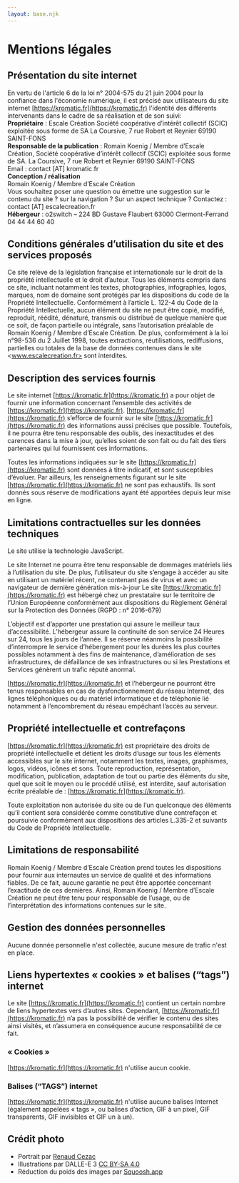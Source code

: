 ```yaml
---
layout: base.njk
---
```


# Mentions légales

## Présentation du site internet

En vertu de l'article 6 de la loi n° 2004-575 du 21 juin 2004 pour la confiance dans l'économie numérique, il est précisé aux utilisateurs du site internet [https://kromatic.fr](https://kromatic.fr) l'identité des différents intervenants dans le cadre de sa réalisation et de son suivi:  
**Propriétaire** :  Escale Création Société coopérative d’intérêt collectif (SCIC) exploitée sous forme de SA La Coursive, 7 rue Robert et Reynier 69190 SAINT-FONS  
**Responsable de la publication** : Romain Koenig / Membre d’Escale Création, Société coopérative d’intérêt collectif (SCIC) exploitée sous forme de SA. La Coursive, 7 rue Robert et Reynier 69190 SAINT-FONS  
Email : contact [AT] kromatic.fr  
**Conception / réalisation**  
Romain Koenig / Membre d’Escale Création  
Vous souhaitez poser une question ou émettre une suggestion sur le contenu du site ? sur la navigation ? Sur un aspect technique ? Contactez : contact [AT] escalecreation.fr  
**Hébergeur** : o2switch – 224 BD Gustave Flaubert 63000 Clermont-Ferrand 04 44 44 60 40

## Conditions générales d’utilisation du site et des services proposés

Ce site relève de la législation française et internationale sur le droit de la propriété intellectuelle et le droit d’auteur. Tous les éléments compris dans ce site, incluant notamment les textes, photographies, infographies, logos, marques, nom de domaine sont protégés par les dispositions du code de la Propriété Intellectuelle. Conformément à l’article L. 122-4 du Code de la Propriété Intellectuelle, aucun élément du site ne peut être copié, modifié, reproduit, réédité, dénaturé, transmis ou distribué de quelque manière que ce soit, de façon partielle ou intégrale, sans l’autorisation préalable de Romain Koenig / Membre d’Escale Création. De plus, conformément à la loi n°98-536 du 2 Juillet 1998, toutes extractions, réutilisations, rediffusions, partielles ou totales de la base de données contenues dans le site <www.escalecreation.fr> sont interdites.

## Description des services fournis

Le site internet [https://kromatic.fr](https://kromatic.fr) a pour objet de fournir une information concernant l’ensemble des activités de [https://kromatic.fr](https://kromatic.fr). [https://kromatic.fr](https://kromatic.fr) s’efforce de fournir sur le site [https://kromatic.fr](https://kromatic.fr) des informations aussi précises que possible. Toutefois, il ne pourra être tenu responsable des oublis, des inexactitudes et des carences dans la mise à jour, qu’elles soient de son fait ou du fait des tiers partenaires qui lui fournissent ces informations.

Toutes les informations indiquées sur le site [https://kromatic.fr](https://kromatic.fr) sont données à titre indicatif, et sont susceptibles d’évoluer. Par ailleurs, les renseignements figurant sur le site [https://kromatic.fr](https://kromatic.fr) ne sont pas exhaustifs. Ils sont donnés sous réserve de modifications ayant été apportées depuis leur mise en ligne.

## Limitations contractuelles sur les données techniques

Le site utilise la technologie JavaScript.

Le site Internet ne pourra être tenu responsable de dommages matériels liés à l’utilisation du site. De plus, l’utilisateur du site s’engage à accéder au site en utilisant un matériel récent, ne contenant pas de virus et avec un navigateur de dernière génération mis-à-jour
Le site [https://kromatic.fr](https://kromatic.fr) est hébergé chez un prestataire sur le territoire de l’Union Européenne conformément aux dispositions du Règlement Général sur la Protection des Données (RGPD : n° 2016-679)

L’objectif est d’apporter une prestation qui assure le meilleur taux d’accessibilité. L’hébergeur assure la continuité de son service 24 Heures sur 24, tous les jours de l’année. Il se réserve néanmoins la possibilité d’interrompre le service d’hébergement pour les durées les plus courtes possibles notamment à des fins de maintenance, d’amélioration de ses infrastructures, de défaillance de ses infrastructures ou si les Prestations et Services génèrent un trafic réputé anormal.

[https://kromatic.fr](https://kromatic.fr) et l’hébergeur ne pourront être tenus responsables en cas de dysfonctionnement du réseau Internet, des lignes téléphoniques ou du matériel informatique et de téléphonie lié notamment à l’encombrement du réseau empêchant l’accès au serveur.

## Propriété intellectuelle et contrefaçons

[https://kromatic.fr](https://kromatic.fr) est propriétaire des droits de propriété intellectuelle et détient les droits d’usage sur tous les éléments accessibles sur le site internet, notamment les textes, images, graphismes, logos, vidéos, icônes et sons.
Toute reproduction, représentation, modification, publication, adaptation de tout ou partie des éléments du site, quel que soit le moyen ou le procédé utilisé, est interdite, sauf autorisation écrite préalable de : [https://kromatic.fr](https://kromatic.fr).

Toute exploitation non autorisée du site ou de l’un quelconque des éléments qu’il contient sera considérée comme constitutive d’une contrefaçon et poursuivie conformément aux dispositions des articles L.335-2 et suivants du Code de Propriété Intellectuelle.

## Limitations de responsabilité

Romain Koenig / Membre d’Escale Création prend toutes les dispositions pour fournir aux internautes un service de qualité et des informations fiables. De ce fait, aucune garantie ne peut être apportée concernant l’exactitude de ces dernières. Ainsi, Romain Koenig / Membre d’Escale Création ne peut être tenu pour responsable de l’usage, ou de l’interprétation des informations contenues sur le site.

## Gestion des données personnelles

Aucune donnée personnelle n'est collectée, aucune mesure de trafic n'est en place.

## Liens hypertextes « cookies » et balises (“tags”) internet

Le site [https://kromatic.fr](https://kromatic.fr) contient un certain nombre de liens hypertextes vers d’autres sites. Cependant, [https://kromatic.fr](https://kromatic.fr) n’a pas la possibilité de vérifier le contenu des sites ainsi visités, et n’assumera en conséquence aucune responsabilité de ce fait.

### « Cookies »

[https://kromatic.fr](https://kromatic.fr) n'utilise aucun cookie.

### Balises (“TAGS”) internet

[https://kromatic.fr](https://kromatic.fr) n'utilise aucune balises Internet (également appelées « tags », ou balises d’action, GIF à un pixel, GIF transparents, GIF invisibles et GIF un à un).

## Crédit photo

- Portrait par [Renaud Cezac](https://www.renaudcezac.com/)
- Illustrations par DALLE-E 3 [CC BY-SA 4.0](https://creativecommons.org/licenses/by-sa/4.0/deed.fr)
- Réduction du poids des images par [Squoosh.app](https://squoosh.app/)
